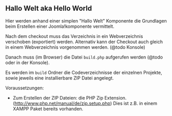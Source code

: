 ## Hallo Welt aka Hello World

Hier werden anhand einer simplen "Hallo Welt" Komponente die Grundlagen beim Erstellen einer Joomla!komponente vermittelt.

Nach dem checkout muss das Verzeichnis in ein Webverzeichnis verschoben (exportiert) werden.
Alternativ kann der Checkout auch gleich in einem Webverzeichnis vorgenommen werden. (@todo Konsole)

Danach muss (im Browser) die Datei `build.php` aufgerufen werden (@todo oder in der Konsole).

Es werden im `build` Ordner die Codeverzeichnisse der einzelnen Projekte, sowie jeweils eine installierbare ZIP Datei angelegt.

Voraussetzungen:
* Zum Erstellen der ZIP Dateien: die PHP Zip Extension. (http://www.php.net/manual/de/zip.setup.php) Dies ist z.B. in einem XAMPP Paket bereits vorhanden.
